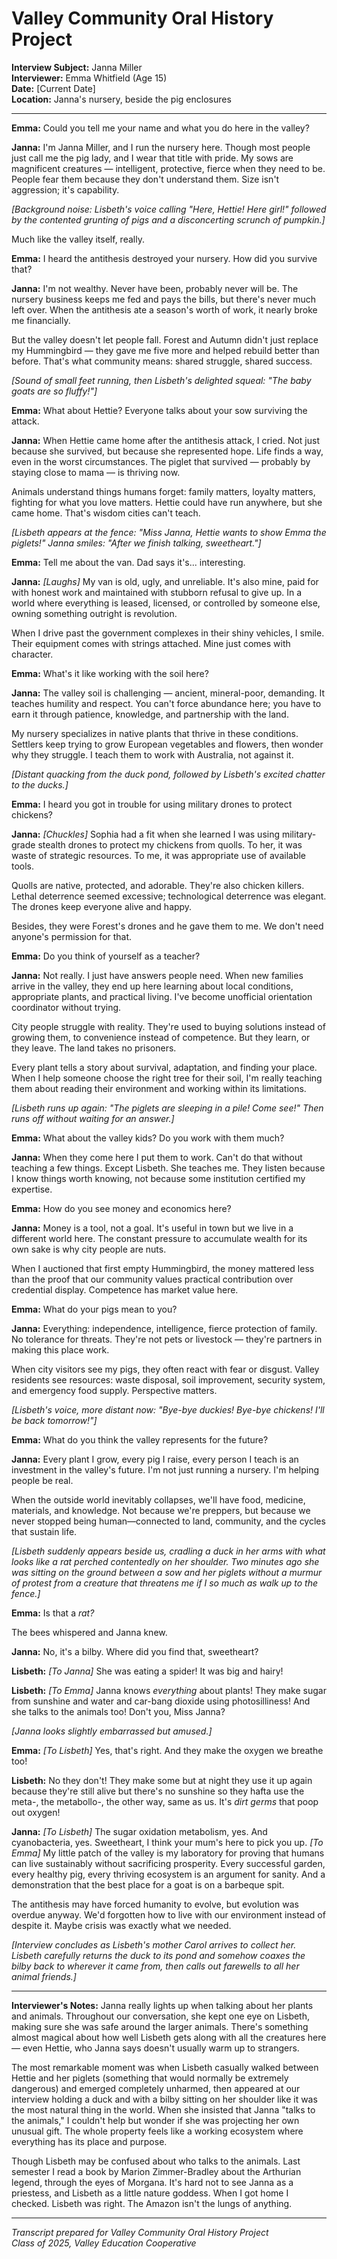 # Valley Community Oral History Project
**Interview Subject:** Janna Miller  
**Interviewer:** Emma Whitfield (Age 15)  
**Date:** [Current Date]  
**Location:** Janna's nursery, beside the pig enclosures

---

**Emma:** Could you tell me your name and what you do here in the valley?

**Janna:** I'm Janna Miller, and I run the nursery here. Though most people just call me the pig lady, and I wear that title with pride. My sows are magnificent creatures — intelligent, protective, fierce when they need to be. People fear them because they don't understand them. Size isn't aggression; it's capability.

*[Background noise: Lisbeth's voice calling "Here, Hettie! Here girl!" followed by the contented grunting of pigs and a disconcerting scrunch of pumpkin.]*

Much like the valley itself, really.

**Emma:** I heard the antithesis destroyed your nursery. How did you survive that?

**Janna:** I'm not wealthy. Never have been, probably never will be. The nursery business keeps me fed and pays the bills, but there's never much left over. When the antithesis ate a season's worth of work, it nearly broke me financially.

But the valley doesn't let people fall. Forest and Autumn didn't just replace my Hummingbird — they gave me five more and helped rebuild better than before. That's what community means: shared struggle, shared success.

*[Sound of small feet running, then Lisbeth's delighted squeal: "The baby goats are so fluffy!"]*

**Emma:** What about Hettie? Everyone talks about your sow surviving the attack.

**Janna:** When Hettie came home after the antithesis attack, I cried. Not just because she survived, but because she represented hope. Life finds a way, even in the worst circumstances. The piglet that survived — probably by staying close to mama — is thriving now.

Animals understand things humans forget: family matters, loyalty matters, fighting for what you love matters. Hettie could have run anywhere, but she came home. That's wisdom cities can't teach.

*[Lisbeth appears at the fence: "Miss Janna, Hettie wants to show Emma the piglets!" Janna smiles: "After we finish talking, sweetheart."]*

**Emma:** Tell me about the van. Dad says it's... interesting.

**Janna:** *[Laughs]* My van is old, ugly, and unreliable. It's also mine, paid for with honest work and maintained with stubborn refusal to give up. In a world where everything is leased, licensed, or controlled by someone else, owning something outright is revolution.

When I drive past the government complexes in their shiny vehicles, I smile. Their equipment comes with strings attached. Mine just comes with character.

**Emma:** What's it like working with the soil here?

**Janna:** The valley soil is challenging — ancient, mineral-poor, demanding. It teaches humility and respect. You can't force abundance here; you have to earn it through patience, knowledge, and partnership with the land.

My nursery specializes in native plants that thrive in these conditions. Settlers keep trying to grow European vegetables and flowers, then wonder why they struggle. I teach them to work with Australia, not against it.

*[Distant quacking from the duck pond, followed by Lisbeth's excited chatter to the ducks.]*

**Emma:** I heard you got in trouble for using military drones to protect chickens?

**Janna:** *[Chuckles]* Sophia had a fit when she learned I was using military-grade stealth drones to protect my chickens from quolls. To her, it was waste of strategic resources. To me, it was appropriate use of available tools.

Quolls are native, protected, and adorable. They're also chicken killers. Lethal deterrence seemed excessive; technological deterrence was elegant. The drones keep everyone alive and happy.

Besides, they were Forest's drones and he gave them to me. We don't need anyone's permission for that.

**Emma:** Do you think of yourself as a teacher?

**Janna:** Not really. I just have answers people need. When new families arrive in the valley, they end up here learning about local conditions, appropriate plants, and practical living. I've become unofficial orientation coordinator without trying.

City people struggle with reality. They're used to buying solutions instead of growing them, to convenience instead of competence. But they learn, or they leave. The land takes no prisoners.

Every plant tells a story about survival, adaptation, and finding your place. When I help someone choose the right tree for their soil, I'm really teaching them about reading their environment and working within its limitations.

*[Lisbeth runs up again: "The piglets are sleeping in a pile! Come see!" Then runs off without waiting for an answer.]*

**Emma:** What about the valley kids? Do you work with them much?

**Janna:** When they come here I put them to work. Can't do that without teaching a few things. Except Lisbeth. She teaches me. They listen because I know things worth knowing, not because some institution certified my expertise.

**Emma:** How do you see money and economics here?

**Janna:** Money is a tool, not a goal. It's useful in town but we live in a different world here. The constant pressure to accumulate wealth for its own sake is why city people are nuts.

When I auctioned that first empty Hummingbird, the money mattered less than the proof that our community values practical contribution over credential display. Competence has market value here.

**Emma:** What do your pigs mean to you?

**Janna:** Everything: independence, intelligence, fierce protection of family. No tolerance for threats. They're not pets or livestock — they're partners in making this place work.

When city visitors see my pigs, they often react with fear or disgust. Valley residents see resources: waste disposal, soil improvement, security system, and emergency food supply. Perspective matters.

*[Lisbeth's voice, more distant now: "Bye-bye duckies! Bye-bye chickens! I'll be back tomorrow!"]*

**Emma:** What do you think the valley represents for the future?

**Janna:** Every plant I grow, every pig I raise, every person I teach is an investment in the valley's future. I'm not just running a nursery. I'm helping people be real.

When the outside world inevitably collapses, we'll have food, medicine, materials, and knowledge. Not because we're preppers, but because we never stopped being human—connected to land, community, and the cycles that sustain life.

*[Lisbeth suddenly appears beside us, cradling a duck in her arms with what looks like a rat perched contentedly on her shoulder. Two minutes ago she was sitting on the ground between a sow and her piglets without a murmur of protest from a creature that threatens me if I so much as walk up to the fence.]*

**Emma:** Is that a _rat?_

The bees whispered and Janna knew.

**Janna:** No, it's a bilby. Where did you find that, sweetheart?

**Lisbeth:** *[To Janna]* She was eating a spider! It was big and hairy!

**Lisbeth:** *[To Emma]* Janna knows _everything_ about plants! They make sugar from sunshine and water and car-bang dioxide using photosilliness! And she talks to the animals too! Don't you, Miss Janna?

*[Janna looks slightly embarrassed but amused.]*

**Emma:** *[To Lisbeth]* Yes, that's right. And they make the oxygen we breathe too!

**Lisbeth:** No they don't! They make some but at night they use it up again because they're still alive but there's no sunshine so they hafta use the meta-, the metabollo-, the other way, same as us. It's _dirt germs_ that poop out oxygen!

**Janna:** *[To Lisbeth]* The sugar oxidation metabolism, yes. And cyanobacteria, yes. Sweetheart, I think your mum's here to pick you up. *[To Emma]* My little patch of the valley is my laboratory for proving that humans can live sustainably without sacrificing prosperity. Every successful garden, every healthy pig, every thriving ecosystem is an argument for sanity. And a demonstration that the best place for a goat is on a barbeque spit.

The antithesis may have forced humanity to evolve, but evolution was overdue anyway. We'd forgotten how to live with our environment instead of despite it. Maybe crisis was exactly what we needed.

*[Interview concludes as Lisbeth's mother Carol arrives to collect her. Lisbeth carefully returns the duck to its pond and somehow coaxes the bilby back to wherever it came from, then calls out farewells to all her animal friends.]*

---

**Interviewer's Notes:** Janna really lights up when talking about her plants and animals. Throughout our conversation, she kept one eye on Lisbeth, making sure she was safe around the larger animals. There's something almost magical about how well Lisbeth gets along with all the creatures here — even Hettie, who Janna says doesn't usually warm up to strangers. 

The most remarkable moment was when Lisbeth casually walked between Hettie and her piglets (something that would normally be extremely dangerous) and emerged completely unharmed, then appeared at our interview holding a duck and with a bilby sitting on her shoulder like it was the most natural thing in the world. When she insisted that Janna "talks to the animals," I couldn't help but wonder if she was projecting her own unusual gift. The whole property feels like a working ecosystem where everything has its place and purpose. 

Though Lisbeth may be confused about who talks to the animals. Last semester I read a book by Marion Zimmer-Bradley about the Arthurian legend, through the eyes of Morgana. It's hard not to see Janna as a priestess, and Lisbeth as a little nature goddess. When I got home I checked. Lisbeth was right. The Amazon isn't the lungs of anything.

---

*Transcript prepared for Valley Community Oral History Project*  
*Class of 2025, Valley Education Cooperative*

